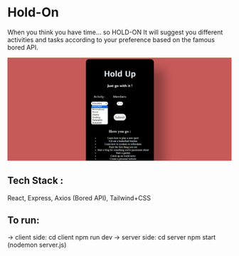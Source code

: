 # Hold-On
When you think you have time... so HOLD-ON
It will suggest you different activities and tasks according to your preference based on the famous bored API.

![](https://github.com/Ankit-Rattan/Hold_On/blob/main/client/public/pic.png)

## Tech Stack : 
 React, Express, Axios (Bored API), Tailwind+CSS

## To run:
 -> client side: 
       cd client
       npm run dev
 -> server side:
       cd server
       npm start (nodemon server.js)
